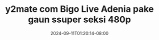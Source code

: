 --- 
title: "y2mate com  Bigo Live Adenia pake gaun ssuper seksi 480p"
description: "streaming  video bokep y2mate com  Bigo Live Adenia pake gaun ssuper seksi 480p simontox   baru"
date: 2024-09-11T01:20:14-08:00
file_code: "bgrpglt0x3y2"
draft: false
cover: "xvmv9wlom00c6as8.jpg"
tags: ["com", "Bigo", "Live", "Adenia", "pake", "gaun", "ssuper", "seksi", "bokep-indo", "bokep-viral", "bokep-ig"]
length: 1422
fld_id: "1483427"
foldername: "Adenia"
categories: ["Adenia"]
views: 0
---